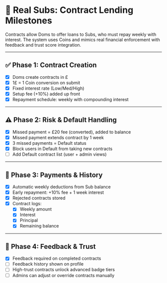 # 💼 Real Subs: Contract Lending Milestones

Contracts allow Doms to offer loans to Subs, who must repay weekly with interest. The system uses Coins and mimics real financial enforcement with feedback and trust score integration.

---

## ✅ Phase 1: Contract Creation

- [x] Doms create contracts in £
- [x] 1£ = 1 Coin conversion on submit
- [x] Fixed interest rate (Low/Med/High)
- [x] Setup fee (+10%) added up front
- [x] Repayment schedule: weekly with compounding interest

---

## ⚠️ Phase 2: Risk & Default Handling

- [x] Missed payment = £20 fee (converted), added to balance
- [x] Missed payment extends contract by 1 week
- [x] 3 missed payments = Default status
- [x] Block users in Default from taking new contracts
- [ ] Add Default contract list (user + admin views)

---

## 💸 Phase 3: Payments & History

- [x] Automatic weekly deductions from Sub balance
- [x] Early repayment: +10% fee + 1 week interest
- [x] Rejected contracts stored
- [x] Contract logs:
  - [x] Weekly amount
  - [x] Interest
  - [x] Principal
  - [x] Remaining balance

---

## 🤝 Phase 4: Feedback & Trust

- [x] Feedback required on completed contracts
- [ ] Feedback history shown on profile
- [ ] High-trust contracts unlock advanced badge tiers
- [ ] Admins can adjust or override contracts manually
